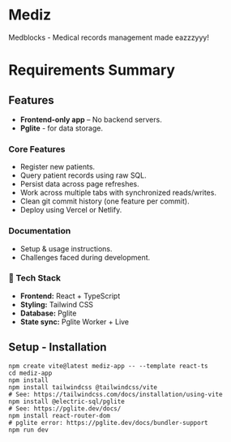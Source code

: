 # Mediz
Medblocks - Medical records management made eazzzyyy!

# Requirements Summary
## Features

- **Frontend-only app** – No backend servers.
- **Pglite** - for data storage.

### Core Features

- Register new patients.
- Query patient records using raw SQL.
- Persist data across page refreshes.
- Work across multiple tabs with synchronized reads/writes.
- Clean git commit history (one feature per commit).
- Deploy using Vercel or Netlify.

### Documentation

- Setup & usage instructions.
- Challenges faced during development.

### 🔧 Tech Stack

- **Frontend:** React + TypeScript
- **Styling:** Tailwind CSS
- **Database:** Pglite
- **State sync:** Pglite Worker + Live

## Setup - Installation
```
npm create vite@latest mediz-app -- --template react-ts
cd mediz-app
npm install
npm install tailwindcss @tailwindcss/vite
# See: https://tailwindcss.com/docs/installation/using-vite
npm install @electric-sql/pglite
# See: https://pglite.dev/docs/
npm install react-router-dom
# pglite error: https://pglite.dev/docs/bundler-support
npm run dev
```